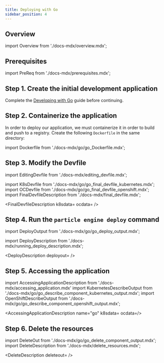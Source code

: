 ```yaml
---
title: Deploying with Go
sidebar_position: 4
---
```


## Overview

import Overview from './docs-mdx/overview.mdx';

<Overview/>

## Prerequisites

import PreReq from './docs-mdx/prerequisites.mdx';

<PreReq/>

## Step 1. Create the initial development application

Complete the [Developing with Go](/docs/user-guides/quickstart/go) guide before continuing.

## Step 2. Containerize the application

In order to deploy our application, we must containerize it in order to build and push to a registry. Create the following `Dockerfile` in the same directory:

import Dockerfile from './docs-mdx/go/go_Dockerfile.mdx';

<Dockerfile />

## Step 3. Modify the Devfile

import EditingDevfile from './docs-mdx/editing_devfile.mdx';

<EditingDevfile name="go" port="8080"/>

import K8sDevfile from './docs-mdx/go/go_final_devfile_kubernetes.mdx';
import OCDevfile from './docs-mdx/go/go_final_devfile_openshift.mdx';
import FinalDevfileDescription from './docs-mdx/final_devfile.mdx';

<FinalDevfileDescription k8sdata=<K8sDevfile /> ocdata=<OCDevfile /> />

## Step 4. Run the `particle engine deploy` command

import DeployOutput from './docs-mdx/go/go_deploy_output.mdx';

import DeployDescription from './docs-mdx/running_deploy_description.mdx';

<DeployDescription deployout=<DeployOutput /> />

## Step 5. Accessing the application

import AccessingApplicationDescription from './docs-mdx/accessing_application.mdx'
import KubernetesDescribeOutput from './docs-mdx/go/go_describe_component_kubernetes_output.mdx';
import OpenShiftDescribeOutput from './docs-mdx/go/go_describe_component_openshift_output.mdx';

<AccessingApplicationDescription name="go" k8sdata=<KubernetesDescribeOutput /> ocdata=<OpenShiftDescribeOutput />/>

## Step 6. Delete the resources

import DeleteOut from './docs-mdx/go/go_delete_component_output.mdx';
import DeleteDescription from './docs-mdx/delete_resources.mdx';

<DeleteDescription deleteout=<DeleteOut /> />